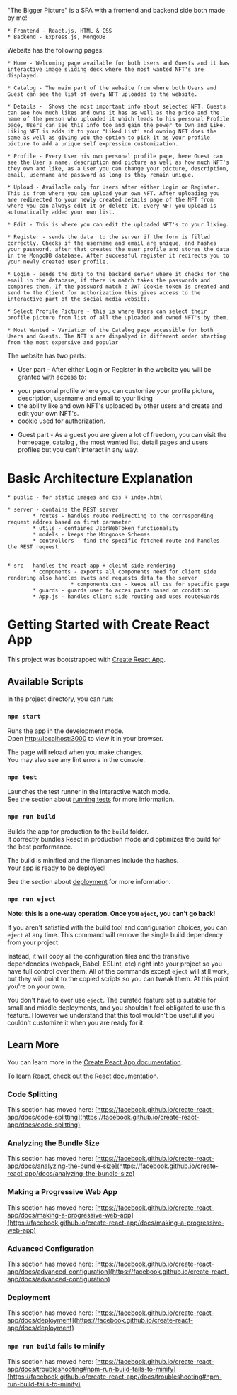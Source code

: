"The Bigger Picture" is a SPA with a frontend and backend side both made by me!

    * Frontend - React.js, HTML & CSS
    * Backend - Express.js, MongoDB
    
Website has the following pages: 

    * Home - Welcoming page available for both Users and Guests and it has interactive image sliding deck where the most wanted NFT's are displayed.
    
    * Catalog - The main part of the website from where both Users and Guest can see the list of every NFT uploaded to the website.
    
    * Details -  Shows the most important info about selected NFT. Guests can see how much likes and owns it has as well as the price and the name of the person who uploaded it which leads to his personal Profile page, Users can see this info too and gain the power to Own and Like. Liking NFT is adds it to your "Liked List' and owning NFT does the same as well as giving you the option to pick it as your profile picture to add a unique self expression customization.
    
    * Profile - Every User his own personal profile page, here Guest can see the User's name, description and picture as well as how much NFT's they own and like, as a User you can change your picture, description, email, username and password as long as they remain unique.
    
    * Upload - Available only for Users after either Login or Register. This is from where you can upload your own NFT. After uploading you are redirected to your newly created details page of the NFT from where you can always edit it or delete it. Every NFT you upload is automatically added your own list.
    
    * Edit - This is where you can edit the uploaded NFT's to your liking.
    
    * Register - sends the data  to the server if the form is filled correctly. Checks if the username and email are unique, and hashes your password, after that creates the user profile and stores the data in the MongoDB database. After successful register it redirects you to your newly created user profile. 
    
    * Login - sends the data to the backend server where it checks for the email in the database, if there is match takes the passwords and compares them. If the password match a JWT Cookie token is created and send to the Client for authorization this gives access to the interactive part of the social media website.
    
    * Select Profile Picture - this is where Users can select their profile picture from list of all the uploaded and owned NFT's by them.
    
    * Most Wanted - Variation of the Catalog page accessible for both Users and Guests. The NFT's are dispalyed in different order starting from the most expensive and popular 
    
The website has two parts:

   * User part - After either Login or Register in the website you will be granted with access to:
   - your personal profile where you can customize your profile picture, description, username and email to your liking
   - the ability like and own NFT's uploaded by other users and create and edit your own NFT's.
   - cookie used for authorization.

   * Guest part - As a guest you are given a lot of freedom, you can visit the homepage, catalog , the most wanted list, detail pages and users profiles but you can't interact in any way.
    
# Basic Architecture Explanation

    * public - for static images and css + index.html

    * server - contains the REST server 
            * routes - handles route redirecting to the corresponding request addres based on first parameter
            * utils - containes JsonWebToken functionality
            * models - keeps the Mongoose Schemas 
            * controllers - find the specific fetched route and handles the REST request
  

    * src - handles the react-app + cleint side rendering
            * components - exports all components need for client side rendering also handles evets and requests data to the server
                        * components.css - keeps all css for specific page
            * guards - guards user to acces parts based on condition
            * App.js - handles client side routing and uses routeGuards

# Getting Started with Create React App

This project was bootstrapped with [Create React App](https://github.com/facebook/create-react-app).

## Available Scripts

In the project directory, you can run:

### `npm start`

Runs the app in the development mode.\
Open [http://localhost:3000](http://localhost:3000) to view it in your browser.

The page will reload when you make changes.\
You may also see any lint errors in the console.

### `npm test`

Launches the test runner in the interactive watch mode.\
See the section about [running tests](https://facebook.github.io/create-react-app/docs/running-tests) for more information.

### `npm run build`

Builds the app for production to the `build` folder.\
It correctly bundles React in production mode and optimizes the build for the best performance.

The build is minified and the filenames include the hashes.\
Your app is ready to be deployed!

See the section about [deployment](https://facebook.github.io/create-react-app/docs/deployment) for more information.

### `npm run eject`

**Note: this is a one-way operation. Once you `eject`, you can't go back!**

If you aren't satisfied with the build tool and configuration choices, you can `eject` at any time. This command will remove the single build dependency from your project.

Instead, it will copy all the configuration files and the transitive dependencies (webpack, Babel, ESLint, etc) right into your project so you have full control over them. All of the commands except `eject` will still work, but they will point to the copied scripts so you can tweak them. At this point you're on your own.

You don't have to ever use `eject`. The curated feature set is suitable for small and middle deployments, and you shouldn't feel obligated to use this feature. However we understand that this tool wouldn't be useful if you couldn't customize it when you are ready for it.

## Learn More

You can learn more in the [Create React App documentation](https://facebook.github.io/create-react-app/docs/getting-started).

To learn React, check out the [React documentation](https://reactjs.org/).

### Code Splitting

This section has moved here: [https://facebook.github.io/create-react-app/docs/code-splitting](https://facebook.github.io/create-react-app/docs/code-splitting)

### Analyzing the Bundle Size

This section has moved here: [https://facebook.github.io/create-react-app/docs/analyzing-the-bundle-size](https://facebook.github.io/create-react-app/docs/analyzing-the-bundle-size)

### Making a Progressive Web App

This section has moved here: [https://facebook.github.io/create-react-app/docs/making-a-progressive-web-app](https://facebook.github.io/create-react-app/docs/making-a-progressive-web-app)

### Advanced Configuration

This section has moved here: [https://facebook.github.io/create-react-app/docs/advanced-configuration](https://facebook.github.io/create-react-app/docs/advanced-configuration)

### Deployment

This section has moved here: [https://facebook.github.io/create-react-app/docs/deployment](https://facebook.github.io/create-react-app/docs/deployment)

### `npm run build` fails to minify

This section has moved here: [https://facebook.github.io/create-react-app/docs/troubleshooting#npm-run-build-fails-to-minify](https://facebook.github.io/create-react-app/docs/troubleshooting#npm-run-build-fails-to-minify)
